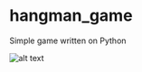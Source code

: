 # hangman_game
Simple game written on Python


![alt text](https://i2.piccy.info/i9/49d9fce61ea07d4275269b5f73375913/1644593629/6397/1458052/Screen_Shot_2022_02_11_at_5_32_38_PM_240.jpg)
